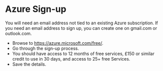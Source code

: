 # Azure Sign-up

You will need an email address not tied to an existing Azure subscription. If you need an email address to sign up, you can create one on gmail.com or outlook.com.

* Browse to <https://azure.microsoft.com/free/>.
* Go through the sign-up process.
* You should have access to 12 months of free services, £150 or similar credit to use in 30 days, and access to 25+ free Services.
* Save the details.

